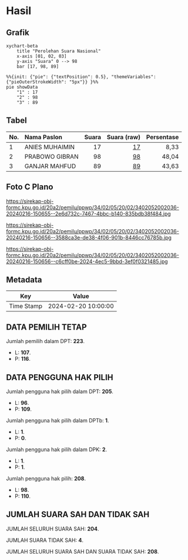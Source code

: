 # Hasil

## Grafik

```mermaid
xychart-beta
    title "Perolehan Suara Nasional"
    x-axis [01, 02, 03]
    y-axis "Suara" 0 --> 98
    bar [17, 98, 89]
```

```mermaid
%%{init: {"pie": {"textPosition": 0.5}, "themeVariables": {"pieOuterStrokeWidth": "5px"}} }%%
pie showData
    "1" : 17
    "2" : 98
    "3" : 89
```

## Tabel

| No. | Nama Paslon    | Suara | Suara (raw) | Persentase |
|:--- |:-------------- | -----:| -----------:| ----------:|
| 1   | ANIES MUHAIMIN | 17    | [17][p-1]   | 8,33       |
| 2   | PRABOWO GIBRAN | 98    | [98][p-2]   | 48,04      |
| 3   | GANJAR MAHFUD  | 89    | [89][p-3]   | 43,63      |


[p-1]: https://github.com/gigit-pemilu/pemilu-2024/blob/main/pilpres/hitung-suara/sub/34-di-yogyakarta/sub/02-bantul/sub/05-bambanglipuro/sub/2002-mulyodadi/sub/036-tps/sub/paslon-1.txt
[p-2]: https://github.com/gigit-pemilu/pemilu-2024/blob/main/pilpres/hitung-suara/sub/34-di-yogyakarta/sub/02-bantul/sub/05-bambanglipuro/sub/2002-mulyodadi/sub/036-tps/sub/paslon-2.txt
[p-3]: https://github.com/gigit-pemilu/pemilu-2024/blob/main/pilpres/hitung-suara/sub/34-di-yogyakarta/sub/02-bantul/sub/05-bambanglipuro/sub/2002-mulyodadi/sub/036-tps/sub/paslon-3.txt

## Foto C Plano

https://sirekap-obj-formc.kpu.go.id/20a2/pemilu/ppwp/34/02/05/20/02/3402052002036-20240216-150655--2e6d732c-7467-4bbc-b140-835bdb38f484.jpg

https://sirekap-obj-formc.kpu.go.id/20a2/pemilu/ppwp/34/02/05/20/02/3402052002036-20240216-150656--3588ca3e-de38-4f06-901b-8446cc76785b.jpg

https://sirekap-obj-formc.kpu.go.id/20a2/pemilu/ppwp/34/02/05/20/02/3402052002036-20240216-150656--c6cff0be-2024-4ec5-9bbd-3ef0f0321485.jpg


## Metadata

| Key        | Value               |
| ---------- | ------------------- |
| Time Stamp | 2024-02-20 10:00:00 |


## DATA PEMILIH TETAP

Jumlah pemilih dalam DPT: **223**.
 * L: **107**.
 * P: **116**.

## DATA PENGGUNA HAK PILIH

Jumlah pengguna hak pilih dalam DPT: **205**.
 * L: **96**.
 * P: **109**.

Jumlah pengguna hak pilih dalam DPTb: **1**.
 * L: **1**.
 * P: **0**.

Jumlah pengguna hak pilih dalam DPK: **2**.
 * L: **1**.
 * P: **1**.

Jumlah pengguna hak pilih: **208**.
 * L: **98**.
 * P: **110**.

## JUMLAH SUARA SAH DAN TIDAK SAH

JUMLAH SELURUH SUARA SAH: **204**.

JUMLAH SUARA TIDAK SAH: **4**.

JUMLAH SELURUH SUARA SAH DAN SUARA TIDAK SAH: **208**.



